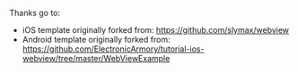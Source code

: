 

Thanks go to:

- iOS template originally forked from: https://github.com/slymax/webview
- Android template originally forked from: https://github.com/ElectronicArmory/tutorial-ios-webview/tree/master/WebViewExample
